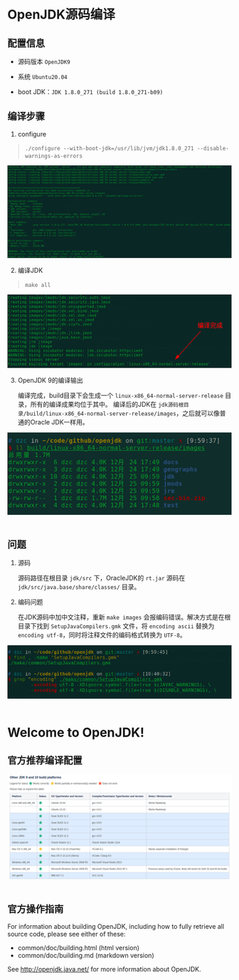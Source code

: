 
# OpenJDK源码编译

## 配置信息 

- 源码版本 `OpenJDK9` 

- 系统 `Ubuntu20.04 ` 

- boot JDK：`JDK 1.8.0_271 (build 1.8.0_271-b09)`

## 编译步骤

1. configure

> `./configure --with-boot-jdk=/usr/lib/jvm/jdk1.8.0_271 --disable-warnings-as-errors`  

<div >
    <img src="./images/configure_success.png" >
</div>  

2. 编译JDK  

> `make all`

<div >
    <img src="./images/make_success.png" >
</div>

3. OpenJDK 9的编译输出  

    编译完成，build目录下会生成一个 `linux-x86_64-normal-server-release` 目录，所有的编译成果均位于其中。
    编译后的JDK在 `jdk源码根目录/build/linux-x86_64-normal-server-release/images`，之后就可以像普通的Oracle JDK一样用。

<div>
    <img src="./images/build_openjdk.png" >
</div>  

<br>

## 问题

1. 源码

    源码路径在根目录 `jdk/src` 下，OracleJDK的 `rt.jar` 源码在 `jdk/src/java.base/share/classes/` 目录。

2. 编码问题

    在JDK源码中加中文注释，重新 `make images` 会报编码错误。解决方式是在根目录下找到 `SetupJavaCompilers.gmk` 文件，将 `encoding ascii` 替换为 `encoding utf-8`，同时将注释文件的编码格式转换为 `UTF-8`。

<div>
    <img src="./images/encoding.png" >
</div> 
<br>


# Welcome to OpenJDK!

## 官方推荐编译配置  

<div>
    <img src="./images/OpenJDK9_base.png" >
</div>
<br>  

## 官方操作指南  

For information about building OpenJDK, including how to fully retrieve all
source code, please see either of these:

  * common/doc/building.html   (html version)
  * common/doc/building.md     (markdown version)

See http://openjdk.java.net/ for more information about OpenJDK.
